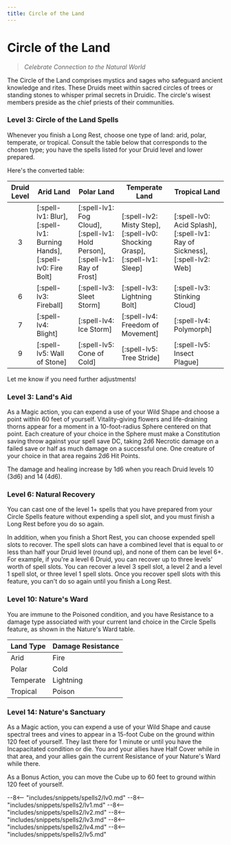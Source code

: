 ```yaml
---
title: Circle of the Land
---
```


# Circle of the Land

>  *Celebrate Connection to the Natural World*

The Circle of the Land comprises mystics and sages who safeguard ancient knowledge and rites. These Druids meet within sacred circles of trees or standing stones to whisper primal secrets in Druidic. The circle's wisest members preside as the chief priests of their communities.

### Level 3: Circle of the Land Spells

Whenever you finish a Long Rest, choose one type of land: arid, polar, temperate, or tropical. Consult the table below that corresponds to the chosen type; you have the spells listed for your Druid level and lower prepared.

Here's the converted table:

| Druid Level | Arid Land | Polar Land | Temperate Land | Tropical Land |
|:-:|---|---|---|---|
| 3 | [:spell-lv1: Blur], [:spell-lv1: Burning Hands], [:spell-lv0: Fire Bolt] | [:spell-lv1: Fog Cloud], [:spell-lv1: Hold Person], [:spell-lv1: Ray of Frost] | [:spell-lv2: Misty Step], [:spell-lv0: Shocking Grasp], [:spell-lv1: Sleep] | [:spell-lv0: Acid Splash], [:spell-lv1: Ray of Sickness], [:spell-lv2: Web] |
| 6 | [:spell-lv3: Fireball] | [:spell-lv3: Sleet Storm] | [:spell-lv3: Lightning Bolt] | [:spell-lv3: Stinking Cloud] |
| 7 | [:spell-lv4: Blight] | [:spell-lv4: Ice Storm] | [:spell-lv4: Freedom of Movement] | [:spell-lv4: Polymorph] |
| 9 | [:spell-lv5: Wall of Stone] | [:spell-lv5: Cone of Cold] | [:spell-lv5: Tree Stride] | [:spell-lv5: Insect Plague] |

Let me know if you need further adjustments!

### Level 3: Land's Aid
As a Magic action, you can expend a use of your Wild Shape and choose a point within 60 feet of yourself. Vitality-giving flowers and life-draining thorns appear for a moment in a 10-foot-radius Sphere centered on that point. Each creature of your choice in the Sphere must make a Constitution saving throw against your spell save DC, taking 2d6 Necrotic damage on a failed save or half as much damage on a successful one. One creature of your choice in that area regains 2d6 Hit Points.

The damage and healing increase by 1d6 when you reach Druid levels 10 (3d6) and 14 (4d6).

### Level 6: Natural Recovery
You can cast one of the level 1+ spells that you have prepared from your Circle Spells feature without expending a spell slot, and you must finish a Long Rest before you do so again.

In addition, when you finish a Short Rest, you can choose expended spell slots to recover. The spell slots can have a combined level that is equal to or less than half your Druid level (round up), and none of them can be level 6+. For example, if you're a level 6 Druid, you can recover up to three levels' worth of spell slots. You can recover a level 3 spell slot, a level 2 and a level 1 spell slot, or three level 1 spell slots. Once you recover spell slots with this feature, you can't do so again until you finish a Long Rest.

### Level 10: Nature's Ward
You are immune to the Poisoned condition, and you have Resistance to a damage type associated with your current land choice in the Circle Spells feature, as shown in the Nature's Ward table.

| Land Type | Damage Resistance |
|---|---|
| Arid | Fire |
| Polar | Cold |
| Temperate | Lightning |
| Tropical | Poison |

### Level 14: Nature's Sanctuary

As a Magic action, you can expend a use of your Wild Shape and cause spectral trees and vines to appear in a 15-foot Cube on the ground within 120 feet of yourself. They last there for 1 minute or until you have the Incapacitated condition or die. You and your allies have Half Cover while in that area, and your allies gain the current Resistance of your Nature's Ward while there.

As a Bonus Action, you can move the Cube up to 60 feet to ground within 120 feet of yourself.

--8<-- "includes/snippets/spells2/lv0.md"
--8<-- "includes/snippets/spells2/lv1.md"
--8<-- "includes/snippets/spells2/lv2.md"
--8<-- "includes/snippets/spells2/lv3.md"
--8<-- "includes/snippets/spells2/lv4.md"
--8<-- "includes/snippets/spells2/lv5.md"



